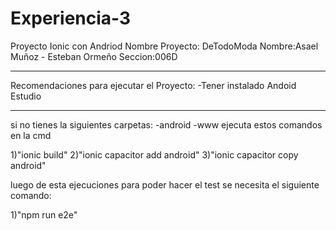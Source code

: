 # Experiencia-3
Proyecto Ionic con Andriod
Nombre Proyecto: DeTodoModa
Nombre:Asael Muñoz - Esteban Ormeño
Seccion:006D
*************************************
Recomendaciones para ejecutar el Proyecto:
-Tener instalado Andoid Estudio 
*************************************
si no tienes la siguientes carpetas:
-android
-www
ejecuta estos comandos en la cmd

1)"ionic build"
2)"ionic capacitor add android" 
3)"ionic capacitor copy android"
 
luego de esta ejecuciones para poder hacer el test se necesita el siguiente comando:

1)"npm run e2e" 

